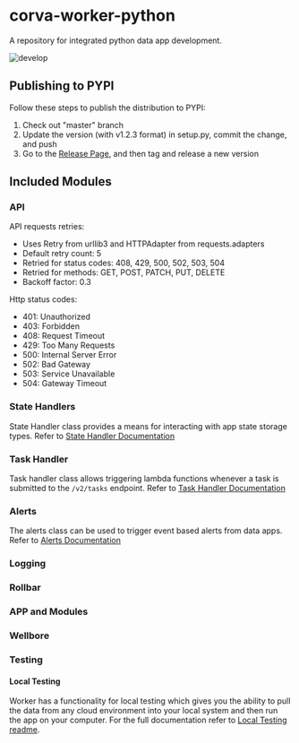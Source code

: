 # corva-worker-python

A repository for integrated python data app development.

![develop](https://github.com/corva-ai/corva-worker-python/workflows/CI/badge.svg?branch=master)

## Publishing to PYPI

Follow these steps to publish the distribution to PYPI:
1. Check out "master" branch
2. Update the version (with v1.2.3 format) in setup.py, commit the change, and push
3. Go to the [Release Page](https://github.com/corva-ai/corva-worker-python/releases/), and then tag and release a new version

## Included Modules
### API
API requests retries:
- Uses Retry from urllib3 and HTTPAdapter from requests.adapters
- Default retry count: 5
- Retried for status codes: 408, 429, 500, 502, 503, 504
- Retried for methods: GET, POST, PATCH, PUT, DELETE
- Backoff factor: 0.3

Http status codes:
- 401: Unauthorized
- 403: Forbidden
- 408: Request Timeout
- 429: Too Many Requests
- 500: Internal Server Error
- 502: Bad Gateway
- 503: Service Unavailable
- 504: Gateway Timeout

### State Handlers
State Handler class provides a means for interacting with app state storage types.
Refer to [State Handler Documentation](docs/STATE_HANDLER.md)


### Task Handler
Task handler class allows triggering lambda functions whenever a task is submitted to the `/v2/tasks` endpoint.
Refer to [Task Handler Documentation](docs/TASK_HANDLER.md)


### Alerts
The alerts class can be used to trigger event based alerts from data apps.
Refer to [Alerts Documentation](docs/ALERTS.md)


### Logging
### Rollbar
### APP and Modules
### Wellbore
### Testing
#### Local Testing
Worker has a functionality for local testing which gives you the ability to pull
the data from any cloud environment into your local system and then run the app
on your computer. For the full documentation refer to [Local Testing readme](worker/test/local_testing/README.md).

